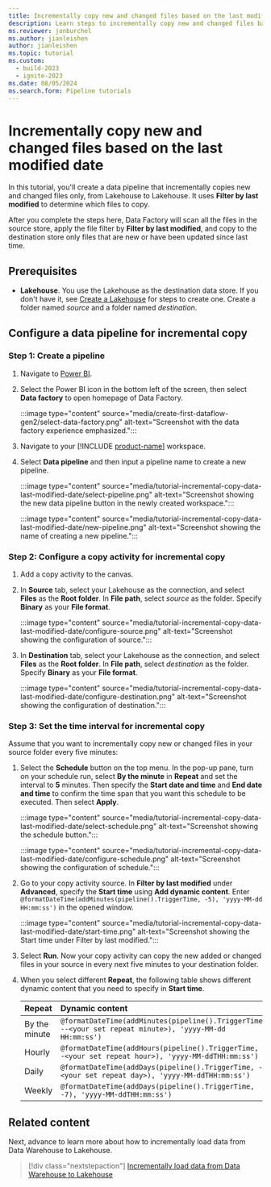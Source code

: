 ```yaml
---
title: Incrementally copy new and changed files based on the last modified date
description: Learn steps to incrementally copy new and changed files based on the last modified date.
ms.reviewer: jonburchel
ms.author: jianleishen
author: jianleishen
ms.topic: tutorial
ms.custom:
  - build-2023
  - ignite-2023
ms.date: 08/05/2024
ms.search.form: Pipeline tutorials
---
```


# Incrementally copy new and changed files based on the last modified date

In this tutorial, you'll create a data pipeline that incrementally copies new and changed files only, from Lakehouse to Lakehouse. It uses **Filter by last modified** to determine which files to copy.

After you complete the steps here, Data Factory will scan all the files in the source store, apply the file filter by **Filter by last modified**, and copy to the destination store only files that are new or have been updated since last time.

## Prerequisites

- **Lakehouse**. You use the Lakehouse as the destination data store. If you don't have it, see [Create a Lakehouse](../data-engineering/create-lakehouse.md) for steps to create one. Create a folder named *source* and a folder named *destination*.

## Configure a data pipeline for incremental copy

### Step 1: Create a pipeline

1. Navigate to [Power BI](https://app.powerbi.com/).
1. Select the Power BI icon in the bottom left of the screen, then select **Data factory** to open homepage of Data Factory.

   :::image type="content" source="media/create-first-dataflow-gen2/select-data-factory.png" alt-text="Screenshot with the data factory experience emphasized.":::

1. Navigate to your [!INCLUDE [product-name](../includes/product-name.md)] workspace.

1. Select **Data pipeline** and then input a pipeline name to create a new pipeline.

   :::image type="content" source="media/tutorial-incremental-copy-data-last-modified-date/select-pipeline.png" alt-text="Screenshot showing the new data pipeline button in the newly created workspace.":::

   :::image type="content" source="media/tutorial-incremental-copy-data-last-modified-date/new-pipeline.png" alt-text="Screenshot showing the name of creating a new pipeline.":::

### Step 2: Configure a copy activity for incremental copy

1. Add a copy activity to the canvas.

1. In **Source** tab, select your Lakehouse as the connection, and select **Files** as the **Root folder**. In **File path**, select *source* as the folder. Specify **Binary** as your **File format**.

   :::image type="content" source="media/tutorial-incremental-copy-data-last-modified-date/configure-source.png" alt-text="Screenshot showing the configuration of source.":::

1. In **Destination** tab, select your Lakehouse as the connection, and select **Files** as the **Root folder**. In **File path**, select *destination* as the folder. Specify **Binary** as your **File format**.

   :::image type="content" source="media/tutorial-incremental-copy-data-last-modified-date/configure-destination.png" alt-text="Screenshot showing the configuration of destination.":::

### Step 3: Set the time interval for incremental copy

Assume that you want to incrementally copy new or changed files in your source folder every five minutes:

1. Select the **Schedule** button on the top menu. In the pop-up pane, turn on your schedule run, select **By the minute** in **Repeat** and set the interval to **5** minutes. Then specify the **Start date and time** and **End date and time** to confirm the time span that you want this schedule to be executed. Then select **Apply**.

   :::image type="content" source="media/tutorial-incremental-copy-data-last-modified-date/select-schedule.png" alt-text="Screenshot showing the schedule button.":::

   :::image type="content" source="media/tutorial-incremental-copy-data-last-modified-date/configure-schedule.png" alt-text="Screenshot showing the configuration of schedule.":::

1. Go to your copy activity source. In **Filter by last modified** under **Advanced**, specify the **Start time** using **Add dynamic content**. Enter `@formatDateTime(addMinutes(pipeline().TriggerTime, -5), 'yyyy-MM-dd HH:mm:ss')` in the opened window.

   :::image type="content" source="media/tutorial-incremental-copy-data-last-modified-date/start-time.png" alt-text="Screenshot showing the Start time under Filter by last modified.":::

1. Select **Run**. Now your copy activity can copy the new added or changed files in your source in every next five minutes to your destination folder.

1. When you select different **Repeat**, the following table shows different dynamic content that you need to specify in **Start time**. 

    | Repeat | Dynamic content |
    |:---|:---|
    | By the minute | `@formatDateTime(addMinutes(pipeline().TriggerTime, --<your set repeat minute>), 'yyyy-MM-dd HH:mm:ss')`  |
    | Hourly | `@formatDateTime(addHours(pipeline().TriggerTime, --<your set repeat hour>), 'yyyy-MM-ddTHH:mm:ss')` |
    | Daily  | `@formatDateTime(addDays(pipeline().TriggerTime, -<your set repeat day>), 'yyyy-MM-ddTHH:mm:ss')`  |
    | Weekly | `@formatDateTime(addDays(pipeline().TriggerTime, -7), 'yyyy-MM-ddTHH:mm:ss')`  |


## Related content
Next, advance to learn more about how to incrementally load data from Data Warehouse to Lakehouse.

> [!div class="nextstepaction"]
> [Incrementally load data from Data Warehouse to Lakehouse](tutorial-incremental-copy-data-warehouse-lakehouse.md)